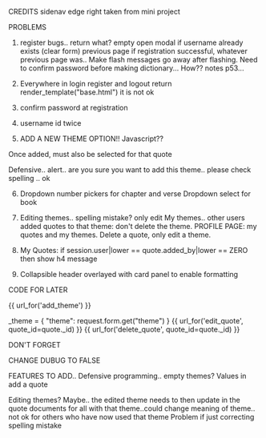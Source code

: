 CREDITS
sidenav edge right taken from mini project

PROBLEMS
1. register bugs.. return what? empty open modal if username already exists (clear form) previous page if registration successful, whatever previous page was.. Make flash messages go away after flashing.   Need to confirm password before making dictionary... How?? notes p53...


2. Everywhere in login register and logout return render_template("base.html") it is not ok

3. confirm password at registration

4. username id twice

5. ADD A NEW THEME OPTION!! Javascript??

Once added, must also be selected for that quote

Defensive.. alert.. are you sure you want to add this theme.. please check spelling .. ok

6. Dropdown number pickers for chapter and verse
Dropdown select for book

7.  Editing themes.. spelling mistake? only edit My themes.. other users added quotes to that theme: don't delete the theme. PROFILE PAGE: my quotes and my themes.  Delete a quote, only edit a theme.

8. My Quotes: if session.user|lower == quote.added_by|lower == ZERO then show h4 message <!-- <h4 class="red-text text-darken-4 center-align">You have not added any quotes yet.  Click <a href="{{ url_for('add_quote') }}">here</a>to add a quote.</h4>
    {% endif %} -->

9. Collapsible header overlayed with card panel to enable formatting

CODE FOR LATER

{{ url_for('add_theme') }}

_theme = {
            "theme": request.form.get("theme")
        }
{{ url_for('edit_quote', quote_id=quote._id) }}
{{ url_for('delete_quote', quote_id=quote._id) }}

 <!-- <a href="#" class="btn-small"><i class="fas fa-pencil-alt"></i>Edit</a>
            <a href="#" class="btn-small"><i class="far fa-trash-alt"></i>Delete</a>
  -->



DON'T FORGET

CHANGE DUBUG TO FALSE

FEATURES TO ADD.. 
Defensive programming.. empty themes?  Values in add a quote

Editing themes? Maybe.. the edited theme needs to then update in the quote documents for all with that theme..could change meaning of theme.. not ok for others who have now used that theme
Problem if just correcting spelling mistake
